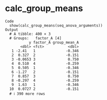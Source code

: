 # calc_group_means

    Code
      show(calc_group_means(seq_anova_arguments))
    Output
      # A tibble: 400 × 3
      # Groups:   factor_A [4]
               y factor_A group_mean_A
           <dbl> <fct>           <dbl>
       1 -2.41   1              -0.346
       2  0.327  2              -0.151
       3 -0.0653 3               0.750
       4  0.510  4              -0.259
       5  0.505  1              -0.346
       6 -1.27   2              -0.151
       7  0.857  3               0.750
       8 -0.297  4              -0.259
       9  1.63   1              -0.346
      10  0.0727 2              -0.151
      # ℹ 390 more rows

